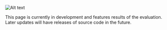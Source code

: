 ![Alt text](../scenario.png "Title")

This page is currently in development and features results of the evaluation. Later updates will have releases of source code in the future.

